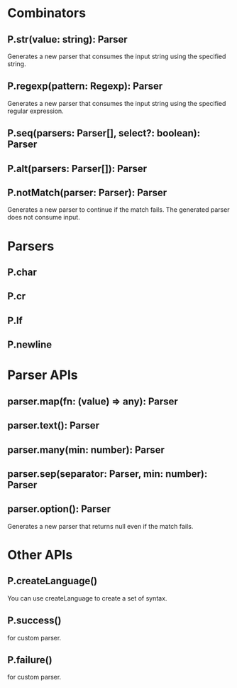 # Combinators

## P.str(value: string): Parser
Generates a new parser that consumes the input string using the specified string.

## P.regexp(pattern: Regexp): Parser
Generates a new parser that consumes the input string using the specified regular expression.

## P.seq(parsers: Parser[], select?: boolean): Parser

## P.alt(parsers: Parser[]): Parser

## P.notMatch(parser: Parser): Parser
Generates a new parser to continue if the match fails.
The generated parser does not consume input.


# Parsers

## P.char

## P.cr

## P.lf

## P.newline


# Parser APIs

## parser.map(fn: (value) => any): Parser

## parser.text(): Parser

## parser.many(min: number): Parser

## parser.sep(separator: Parser, min: number): Parser

## parser.option(): Parser
Generates a new parser that returns null even if the match fails.


# Other APIs

## P.createLanguage()
You can use createLanguage to create a set of syntax.

## P.success()
for custom parser.

## P.failure()
for custom parser.
